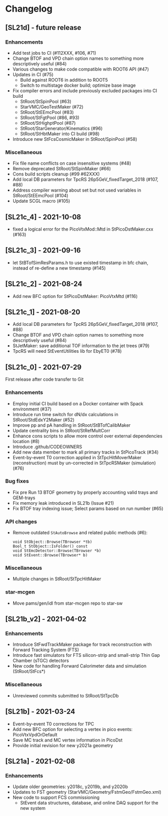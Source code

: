 # Changelog

## [SL21d] - future release

### Enhancements

- Add test jobs to CI (#112XXX, #106, #71)
- Change BTOF and VPD chain option names to something more descriptively useful (#84)
- Various changes to make code compatible with ROOT6 API (#47)
- Updates in CI (#75)
  - Build against ROOT6 in addition to ROOT5
  - Switch to multistage docker build; optimize base image
- Fix compiler errors and include previously excluded packages into CI build
  - StRoot/StSpinPool (#63)
  - StarVMC/GeoTestMaker (#72)
  - StRoot/StEEmcPool (#83)
  - StRoot/StFgtPool (#86, #93)
  - StRoot/StHighptPool (#87)
  - StRoot/StarGenerator/Kinematics (#96)
  - StRoot/StHbtMaker into CI build (#98)
- Introduce new StFcsCosmicMaker in StRoot/SpinPool (#58)


### Miscellaneous

- Fix file name conflicts on case insensitive systems (#48)
- Remove deprecated StRoot/StSpinMaker (#66)
- Cons build scripts cleanup (#99 #62XXX)
- Add local DB parameters for TpcRS 26p5GeV_fixedTarget_2018 (#107, #88)
- Address compiler warning about set but not used variables in StRoot/StEEmcPool (#104)
- Update SCGL macro (#105)


## [SL21c_4] - 2021-10-08

- fixed a logical error for the PicoVtxMod::Mtd in StPicoDstMaker.cxx (#163)


## [SL21c_3] - 2021-09-16

- let StBTofSimResParams.h to use existed timestamp in bfc chain, instead of re-define a new timestamp (#145)


## [SL21c_2] - 2021-08-24

- Add new BFC option for StPicoDstMaker: PicoVtxMtd (#116)


## [SL21c_1] - 2021-08-20

- Add local DB parameters for TpcRS 26p5GeV_fixedTarget_2018 (#107, #88)
- Change BTOF and VPD chain option names to something more descriptively useful (#84)
- StJetMaker: save additional TOF information to the jet trees (#79)
- TpcRS will need StEventUtilities lib for EbyET0 (#78)


## [SL21c_0] - 2021-07-29

First release after code transfer to Git

### Enhancements

- Employ initial CI build based on a Docker container with Spack environment (#37)
- Introduce run time switch for dN/dx calculations in StRoot/StdEdxY2Maker (#52)
- Improve pp and pA handling in StRoot/StBTofCalibMaker
- Update centrality bins in StRoot/StRefMultCorr
- Enhance cons scripts to allow more control over external dependencies location (#8)
- Introduce .github/CODEOWNERS
- Add new data member to mark all primary tracks in StPicoTrack (#34)
- Event-by-event T0 correction applied in StTpcHitMoverMaker (reconstruction)
  must by un-corrected in StTpcRSMaker (simulation) (#76)

### Bug fixes

- Fix pre Run 13 BTOF geometry by properly accounting valid trays and GEM-trays
- Fix memory leak introduced in SL21b (Issue #21)
- Fix BTOF tray indexing issue; Select params based on run number (#65)

### API changes

- Remove outdated `StAutoBrowse` and related public methods (#6):

      void StObject::Browse(TBrowser *tb)
      Bool_t StObject::IsFolder() const
      void StEmcDetector::Browse(TBrowser *b)
      void StEvent::Browse(TBrowser* b)

### Miscellaneous

- Multiple changes in StRoot/StTpcHitMaker

### star-mcgen

- Move pams/gen/idl from star-mcgen repo to star-sw


## [SL21b_v2] - 2021-04-02

### Enhancements

- Introduce StFwdTrackMaker package for track reconstruction with Forward
  Tracking System (FTS)
- Introduce fast simulators for FTS silicon-strip and small-strip Thin Gap
  Chamber (sTGC) detectors
- New code for handling Forward Calorimeter data and simulation (StRoot/StFcs*)

### Miscellaneous

- Unreviewed commits submitted to StRoot/StTpcDb


## [SL21b] - 2021-03-24

- Event-by-event T0 corrections for TPC
- Add new BFC option for selecting a vertex in pico events: PicoVtxVpdOrDefault
- Save MC track and MC vertex information in PicoDst
- Provide initial revision for new y2021a geometry


## [SL21a] - 2021-02-08

### Enhancements

- Update older geometries: y2018c, y2019b, and y2020b
- Updates to FST geometry (StarVMC/Geometry/FstmGeo/FstmGeo.xml)
- New code to support FCS commissioning
  - StEvent data structures, database, and online DAQ support for the new system
